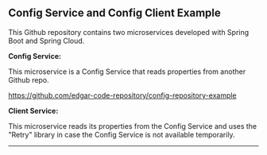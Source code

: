 Config Service and Config Client Example
--------------------------------------------------------------------------------------------------------------------

This Github repository contains two microservices developed with Spring Boot and Spring Cloud.

**Config Service:**

This microservice is a Config Service that reads properties from another Github repo.

https://github.com/edgar-code-repository/config-repository-example

**Client Service:**

This microservice reads its properties from the Config Service and uses
the "Retry" library in case the Config Service is not available temporarily.

--------------------------------------------------------------------------------------------------------------------
